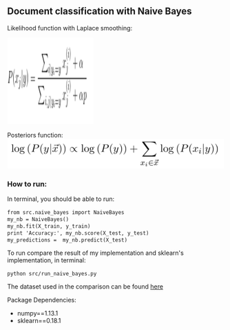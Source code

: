 ## Document classification with Naive Bayes

Likelihood function with Laplace smoothing: 

<img src="https://github.com/gogowenzhang/machine-learning-algorithms-python/blob/master/img/likelihood.png" width='200' height='200'>

Posteriors function: ![posteriors](https://github.com/gogowenzhang/machine-learning-algorithms-python/blob/master/img/posterior.png)


### How to run:
In terminal, you should be able to run:
```
from src.naive_bayes import NaiveBayes
my_nb = NaiveBayes()
my_nb.fit(X_train, y_train)
print 'Accuracy:', my_nb.score(X_test, y_test)
my_predictions =  my_nb.predict(X_test)
```


To run compare the result of my implementation and sklearn's implementation, in terminal: 
```
python src/run_naive_bayes.py
```

The dataset used in the comparison can be found [here](https://archive.ics.uci.edu/ml/machine-learning-databases/spambase/spambase.names)


Package Dependencies:
- numpy==1.13.1
- sklearn==0.18.1
